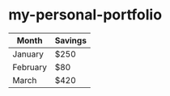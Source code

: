 # my-personal-portfolio

| Month    | Savings |
| -------- | ------- |
| January  | $250    |
| February | $80     |
| March    | $420    |
